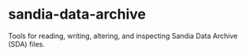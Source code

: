 # sandia-data-archive
Tools for reading, writing, altering, and inspecting Sandia Data Archive (SDA) files.
